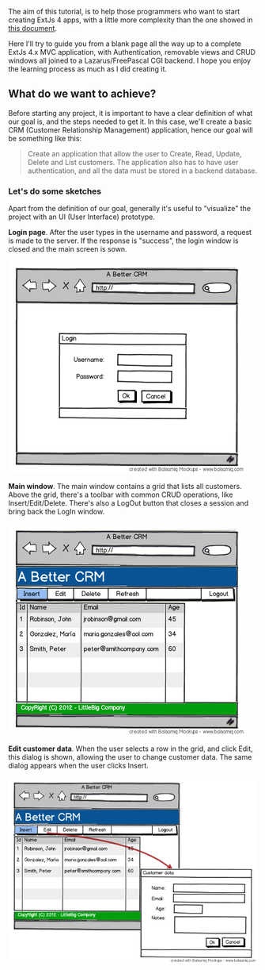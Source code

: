 The aim of this tutorial, is to help those programmers who want to start creating ExtJs 4 apps, with a little more complexity than the one showed in [this document](http://docs.sencha.com/ext-js/4-0/#!/guide/mvc_pt1). 

Here I'll try to guide you from a blank page all the way up to a complete ExtJs 4.x MVC application, with Authentication, removable views and CRUD windows all joined to a Lazarus/FreePascal CGI backend. I hope you enjoy the learning process as much as I did creating it.

## What do we want to achieve?

Before starting any project, it is important to have a clear definition of what our goal is, and the steps needed to get it. In this case, we'll create a basic CRM (Customer Relationship Management) application, hence our goal will be something like this:

> Create an application that allow the user to Create, Read, Update, Delete and List customers. The application also has to have user authentication, and all the data must be stored in a backend database.

### Let's do some sketches

Apart from the definition of our goal, generally it's useful to "visualize" the project with an UI (User Interface) prototype.

**Login page**. After the user types in the username and password, a request is made to the server. If the response is "success", the login window is closed and the main screen is sown.

![login form](login.png)

**Main window**. The main window contains a grid that lists all customers. Above the grid, there's a toolbar with common CRUD operations, like Insert/Edit/Delete. There's also a LogOut button that closes a session and bring back the LogIn window.

![main window](main.png)

**Edit customer data**. When the user selects a row in the grid, and click Edit, this dialog is shown, allowing the user to change customer data. The same dialog appears when the user clicks Insert.

![edit dialog](edit.png)